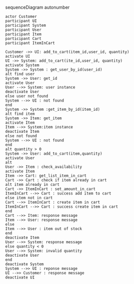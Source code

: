 sequenceDiagram
autonumber

    actor Customer
    participant UI
    participant System
    participant User
    participant Item
    participant Cart
    participant ItemInCart

    Customer ->> UI: add_to_cart(item_id,user_id, quantity)
    activate UI
    UI ->> System: add_to_cart(ite_id,user_id, quantity)
    activate System
    System ->> System : get_user_by_id(user_id)
    alt find user
    System ->> User: get_id
    activate User
    User -->> System: user instance
    deactivate User
    else user not found
    System -->> UI : not found
    end
    System ->> System :get_item_by_id(item_id)
    alt find item
    System ->> Item: get_item
    activate Item
    Item -->> System:item instance
    deactivate Item
    else not found
    System -->> UI : not found
    end
    alt quantity > 0
    System ->> User: add_to_cart(item,quantity)
    activate User
    alt
    User ->> Item : check_availability
    activate Item
    Item ->> Cart: get_list_item_in_cart
    Cart ->> Cart : check if item already in cart
    alt item already in cart
    Cart ->> ItemInCart : set_amount_in_cart
    ItemInCart -->> Cart : success add item to cart
    else item not in cart
    Cart -->> ItemInCart : create item in cart
    ItemInCart -->> Cart : success create item in cart
    end
    Cart -->> Item: response message
    Item -->> User: response message
    else
    Item -->> User : item out of stock
    end
    deactivate Item
    User -->> System: response message
    else quantity < 0
    User -->> System: invalid quantity
    deactivate User
    end
    deactivate System
    System -->> UI : reponse message
    UI -->> Customer : response message
    deactivate UI
